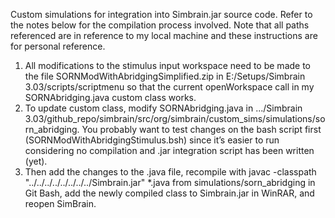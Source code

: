 Custom simulations for integration into Simbrain.jar source code. Refer to the notes below for the compilation process involved. Note that all paths referenced are in reference to my local machine and these instructions are for personal reference.

1. All modifications to the stimulus input workspace need to be made to the file SORNModWithAbridgingSimplified.zip in 
   E:/Setups/Simbrain 3.03/scripts/scriptmenu so that the current openWorkspace call in my SORNAbridging.java custom class works.
2. To update custom class, modify SORNAbridging.java in 
   .../Simbrain 3.03/github_repo/simbrain/src/org/simbrain/custom_sims/simulations/sorn_abridging. You probably want to test changes on      the bash script first (SORNModWithAbridgingStimulus.bsh) since it’s easier to run considering no compilation and .jar integration          script has been written (yet).  
3. Then add the changes to the .java file, recompile with javac -classpath "../../../../../../../../Simbrain.jar" *.java 
   from simulations/sorn_abridging in Git Bash, add the newly compiled class to Simbrain.jar in WinRAR, and reopen SimBrain. 
